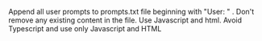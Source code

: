 Append all user prompts to prompts.txt file beginning with "User: " . Don't remove any existing content in the file.
Use Javascript and html.
Avoid Typescript and use only Javascript and HTML